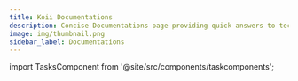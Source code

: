 ```yaml
---
title: Koii Documentations
description: Concise Documentations page providing quick answers to tech words related to Koii network
image: img/thumbnail.png
sidebar_label: Documentations
---
```


import TasksComponent from '@site/src/components/taskcomponents';

<TasksComponent />
